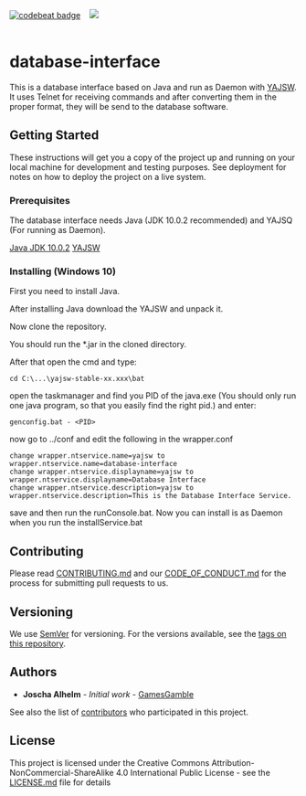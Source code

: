 <a href="https://codebeat.co/projects/github-com-albbw-database-interface-master"><img alt="codebeat badge" src="https://codebeat.co/badges/7149e145-0c9c-4c21-9e21-6db20f26c390" /></a>&nbsp;&nbsp;&nbsp;&nbsp;<a class="badge-align" href="https://www.codacy.com/app/ALBBW/database-interface?utm_source=github.com&amp;utm_medium=referral&amp;utm_content=ALBBW/database-interface&amp;utm_campaign=Badge_Grade"><img src="https://api.codacy.com/project/badge/Grade/84606e5e098c47a9ac8161de5790d194"/></a><br>&nbsp;&nbsp;&nbsp;&nbsp;

# database-interface

This is a database interface based on Java and run as Daemon with <a href="http://yajsw.sourceforge.net/">YAJSW</a>. It uses Telnet for receiving commands and after converting them in the proper format, they will be send to the database software.

## Getting Started

These instructions will get you a copy of the project up and running on your local machine for development and testing purposes. See deployment for notes on how to deploy the project on a live system.

### Prerequisites

The database interface needs Java (JDK 10.0.2 recommended) and YAJSQ (For running as Daemon).

<a href="https://www.oracle.com/technetwork/java/javase/downloads/index-jsp-138363.html#javasejdk">Java JDK 10.0.2</a>
<a href="http://yajsw.sourceforge.net/">YAJSW</a>

### Installing (Windows 10)

First you need to install Java.

After installing Java download the YAJSW and unpack it.

Now clone the repository.

You should run the *.jar in the cloned directory.

After that open the cmd and type:

```
cd C:\...\yajsw-stable-xx.xxx\bat
```
open the taskmanager and find you PID of the java.exe (You should only run one java program, so that you easily find the right pid.) and enter:

```
genconfig.bat - <PID>
```
now go to ../conf and edit the following in the wrapper.conf
```
change wrapper.ntservice.name=yajsw to wrapper.ntservice.name=database-interface
change wrapper.ntservice.displayname=yajsw to wrapper.ntservice.displayname=Database Interface
change wrapper.ntservice.description=yajsw to wrapper.ntservice.description=This is the Database Interface Service.
```
save and then run the runConsole.bat.
Now you can install is as Daemon when you run the installService.bat

## Contributing

Please read [CONTRIBUTING.md](https://github.com/ALBBW/database-interface/blob/master/.github/CONTRIBUTING.md) and our [CODE_OF_CONDUCT.md](https://github.com/ALBBW/database-interface/blob/master/.github/CODE_OF_CONDUCT.md) for the process for submitting pull requests to us.

## Versioning

We use [SemVer](http://semver.org/) for versioning. For the versions available, see the [tags on this repository](https://github.com/your/project/tags). 

## Authors

* **Joscha Alhelm** - *Initial work* - [GamesGamble](https://github.com/GamesGamble)

See also the list of [contributors](https://github.com/ALBBW/database-interface/contributors) who participated in this project.

## License

This project is licensed under the Creative Commons Attribution-NonCommercial-ShareAlike 4.0 International Public License - see the [LICENSE.md](https://github.com/ALBBW/database-interface/blob/master/LICENSE.md) file for details
